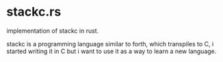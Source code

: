 # stackc.rs
implementation of stackc in rust.

stackc is a programming language similar to forth, which transpiles to C, i started writing it in C but i want to use it as a way to learn a new language. 
